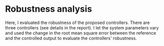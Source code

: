 # Robustness analysis
Here, I evaluated the robustness of the proposed controllers. There are three controllers (see details in the report). I let the system parameters vary and used the change in the root mean square error between the reference and the controlled output to evaluate the controllers' robustness. 
